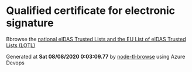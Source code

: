 # Qualified certificate for electronic signature 
 Bbrowse the [national eIDAS Trusted Lists and the EU List of eIDAS Trusted Lists (LOTL)](https://webgate.ec.europa.eu/tl-browser/#/) 
 
 
Generated at **Sat 08/08/2020  0:03:09.77** by [node-tl-browse](https://github.com/ymedlop/node-tl-browser) using Azure Devops 
